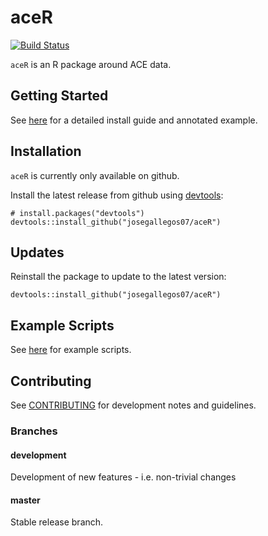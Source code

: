 # aceR

[![Build Status](https://travis-ci.org/josegallegos07/aceR.svg?branch=master)](https://travis-ci.org/josegallegos07/steamR)

`aceR` is an R package around ACE data. 

## Getting Started

See [here](inst/docs/getting-started.md) for a detailed install guide and annotated example.

## Installation

`aceR` is currently only available on github.

Install the latest release from github using [devtools](https://github.com/hadley/devtools):

```
# install.packages("devtools")
devtools::install_github("josegallegos07/aceR")
```

## Updates

Reinstall the package to update to the latest version:

```
devtools::install_github("josegallegos07/aceR")
```

## Example Scripts

See [here](scripts/) for example scripts.

## Contributing

See [CONTRIBUTING](CONTRIBUTING.md) for development notes and guidelines.

### Branches

#### development 

Development of new features - i.e. non-trivial changes

#### master

Stable release branch.